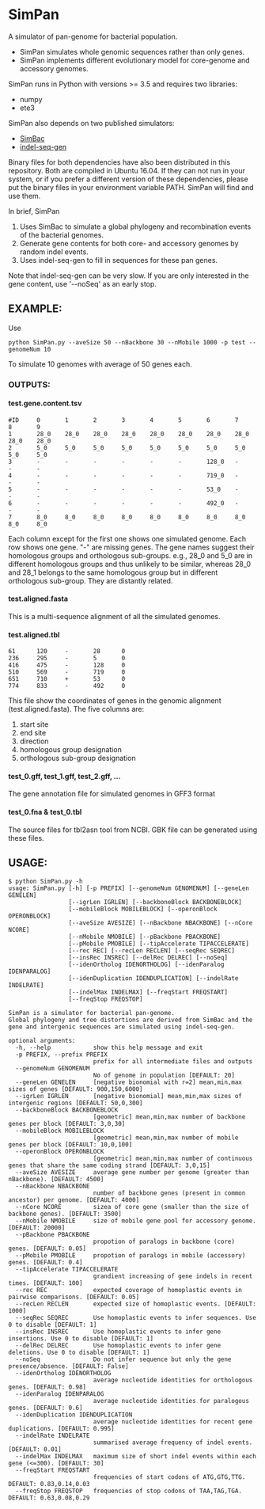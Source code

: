 # SimPan
A simulator of pan-genome for bacterial population. 

* SimPan simulates whole genomic sequences rather than only genes. 
* SimPan implements different evolutionary model for core-genome and accessory genomes. 

SimPan runs in Python with versions >= 3.5 and requires two libraries:

* numpy
* ete3


SimPan also depends on two published simulators:

* [SimBac](https://github.com/tbrown91/SimBac)
* [indel-seq-gen](http://bioinfolab.unl.edu/~cstrope/iSG/)


Binary files for both dependencies have also been distributed in this repository. Both are compiled in Ubuntu 16.04. 
If they can not run in your system, or if you prefer a different version of these dependencies, please put the binary files in your environment variable PATH. SimPan will find and use them. 

In brief, SimPan 

1. Uses SimBac to simulate a global phylogeny and recombination events of the bacterial genomes.
2. Generate gene contents for both core- and accessory genomes by random indel events. 
3. Uses indel-seq-gen to fill in sequences for these pan genes. 

Note that indel-seq-gen can be very slow. If you are only interested in the gene content, use '--noSeq' as an early stop. 

## EXAMPLE:
Use
```
python SimPan.py --aveSize 50 --nBackbone 30 --nMobile 1000 -p test --genomeNum 10
```
To simulate 10 genomes with average of 50 genes each. 

### OUTPUTS:
#### test.gene.content.tsv
```
#ID     0       1       2       3       4       5       6       7       8       9
1       28_0    28_0    28_0    28_0    28_0    28_0    28_0    28_0    28_0    28_0
2       5_0     5_0     5_0     5_0     5_0     5_0     5_0     5_0     5_0     5_0
3       -       -       -       -       -       -       128_0   -       -       -
4       -       -       -       -       -       -       719_0   -       -       -
5       -       -       -       -       -       -       53_0    -       -       -
6       -       -       -       -       -       -       492_0   -       -       -
7       8_0     8_0     8_0     8_0     8_0     8_0     8_0     8_0     8_0     8_0
```
Each column except for the first one shows one simulated genome. Each row shows one gene. "-" are missing genes. The gene names suggest their homologous groups and orthologous sub-groups. e.g., 28_0 and 5_0 are in different homologous groups and thus unlikely to be similar, whereas 28_0 and 28_1 belongs to the same homologous group but in different orthologous sub-group. They are distantly related. 

#### test.aligned.fasta
This is a multi-sequence alignment of all the simulated genomes. 

#### test.aligned.tbl
```
61      120     -       28      0
236     295     -       5       0
416     475     -       128     0
510     569     -       719     0
651     710     +       53      0
774     833     -       492     0
```
This file show the coordinates of genes in the genomic alignment (test.aligned.fasta). The five columns are:

1. start site
2. end site
3. direction
4. homologous group designation
5. orthologous sub-group designation

#### test_0.gff, test_1.gff, test_2.gff, ...
The gene annotation file for simulated genomes in GFF3 format

#### test_0.fna & test_0.tbl
The source files for tbl2asn tool from NCBI. GBK file can be generated using these files. 

## USAGE:
```
$ python SimPan.py -h
usage: SimPan.py [-h] [-p PREFIX] [--genomeNum GENOMENUM] [--geneLen GENELEN]
                 [--igrLen IGRLEN] [--backboneBlock BACKBONEBLOCK]
                 [--mobileBlock MOBILEBLOCK] [--operonBlock OPERONBLOCK]
                 [--aveSize AVESIZE] [--nBackbone NBACKBONE] [--nCore NCORE]
                 [--nMobile NMOBILE] [--pBackbone PBACKBONE]
                 [--pMobile PMOBILE] [--tipAccelerate TIPACCELERATE]
                 [--rec REC] [--recLen RECLEN] [--seqRec SEQREC]
                 [--insRec INSREC] [--delRec DELREC] [--noSeq]
                 [--idenOrtholog IDENORTHOLOG] [--idenParalog IDENPARALOG]
                 [--idenDuplication IDENDUPLICATION] [--indelRate INDELRATE]
                 [--indelMax INDELMAX] [--freqStart FREQSTART]
                 [--freqStop FREQSTOP]

SimPan is a simulator for bacterial pan-genome.
Global phylogeny and tree distortions are derived from SimBac and the gene and intergenic sequences are simulated using indel-seq-gen.

optional arguments:
  -h, --help            show this help message and exit
  -p PREFIX, --prefix PREFIX
                        prefix for all intermediate files and outputs
  --genomeNum GENOMENUM
                        No of genome in population [DEFAULT: 20]
  --geneLen GENELEN     [negative bionomial with r=2] mean,min,max sizes of genes [DEFAULT: 900,150,6000]
  --igrLen IGRLEN       [negative bionomial] mean,min,max sizes of intergenic regions [DEFAULT: 50,0,300]
  --backboneBlock BACKBONEBLOCK
                        [geometric] mean,min,max number of backbone genes per block [DEFAULT: 3,0,30]
  --mobileBlock MOBILEBLOCK
                        [geometric] mean,min,max number of mobile genes per block [DEFAULT: 10,0,100]
  --operonBlock OPERONBLOCK
                        [geometric] mean,min,max number of continuous genes that share the same coding strand [DEFAULT: 3,0,15]
  --aveSize AVESIZE     average gene number per genome (greater than nBackbone). [DEFAULT: 4500]
  --nBackbone NBACKBONE
                        number of backbone genes (present in common ancestor) per genome. [DEFAULT: 4000]
  --nCore NCORE         sizea of core gene (smaller than the size of backbone genes). [DEFAULT: 3500]
  --nMobile NMOBILE     size of mobile gene pool for accessory genome. [DEFAULT: 20000]
  --pBackbone PBACKBONE
                        propotion of paralogs in backbone (core) genes. [DEFAULT: 0.05]
  --pMobile PMOBILE     propotion of paralogs in mobile (accessory) genes. [DEFAULT: 0.4]
  --tipAccelerate TIPACCELERATE
                        grandient increasing of gene indels in recent times. [DEFAULT: 100]
  --rec REC             expected coverage of homoplastic events in pairwise comparisons. [DEFAULT: 0.05]
  --recLen RECLEN       expected size of homoplastic events. [DEFAULT: 1000]
  --seqRec SEQREC       Use homoplastic events to infer sequences. Use 0 to disable [DEFAULT: 1]
  --insRec INSREC       Use homoplastic events to infer gene insertions. Use 0 to disable [DEFAULT: 1]
  --delRec DELREC       Use homoplastic events to infer gene deletions. Use 0 to disable [DEFAULT: 1]
  --noSeq               Do not infer sequence but only the gene presence/absence. [DEFAULT: False]
  --idenOrtholog IDENORTHOLOG
                        average nucleotide identities for orthologous genes. [DEFAULT: 0.98]
  --idenParalog IDENPARALOG
                        average nucleotide identities for paralogous genes. [DEFAULT: 0.6]
  --idenDuplication IDENDUPLICATION
                        average nucleotide identities for recent gene duplications. [DEFAULT: 0.995]
  --indelRate INDELRATE
                        summarised average frequency of indel events. [DEFAULT: 0.01]
  --indelMax INDELMAX   maximum size of short indel events within each gene (<=300). [DEFAULT: 30]
  --freqStart FREQSTART
                        frequencies of start codons of ATG,GTG,TTG. DEFAULT: 0.83,0.14,0.03
  --freqStop FREQSTOP   frequencies of stop codons of TAA,TAG,TGA. DEFAULT: 0.63,0.08,0.29
```
